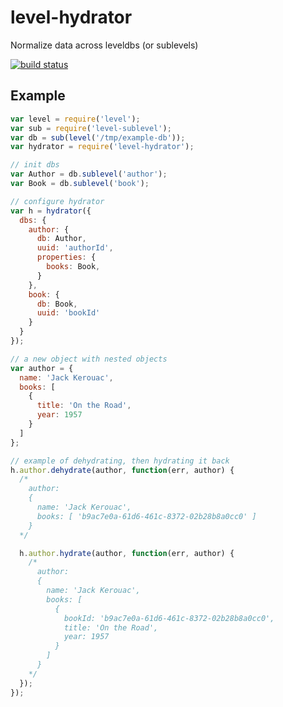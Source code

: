 # level-hydrator

Normalize data across leveldbs (or sublevels)

[![build status](https://api.travis-ci.org/will123195/level-hydrator.svg)](http://travis-ci.org/will123195/level-hydrator)

## Example

```js
var level = require('level');
var sub = require('level-sublevel');
var db = sub(level('/tmp/example-db'));
var hydrator = require('level-hydrator');

// init dbs
var Author = db.sublevel('author');
var Book = db.sublevel('book');

// configure hydrator
var h = hydrator({
  dbs: {
    author: {
      db: Author,
      uuid: 'authorId',
      properties: {
        books: Book,
      }
    },
    book: {
      db: Book,
      uuid: 'bookId'
    }
  }
});

// a new object with nested objects
var author = {
  name: 'Jack Kerouac',
  books: [
    {
      title: 'On the Road',
      year: 1957
    }
  ]
};

// example of dehydrating, then hydrating it back
h.author.dehydrate(author, function(err, author) {
  /*
    author:
    {
      name: 'Jack Kerouac',
      books: [ 'b9ac7e0a-61d6-461c-8372-02b28b8a0cc0' ]
    }
  */

  h.author.hydrate(author, function(err, author) {
    /*
      author:
      {
        name: 'Jack Kerouac',
        books: [
          {
            bookId: 'b9ac7e0a-61d6-461c-8372-02b28b8a0cc0',
            title: 'On the Road',
            year: 1957
          }
        ]
      }
    */
  });
});
```
